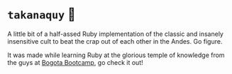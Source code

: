 # `takanaquy` :facepunch:

A little bit of a half-assed Ruby implementation of the classic and insanely insensitive cult to beat the crap out of each other in the Andes. Go figure.

It was made while learning Ruby at the glorious temple of knowledge from the guys at [Bogota Bootcamp](https://www.bogotabootcamp.com), go check it out!
